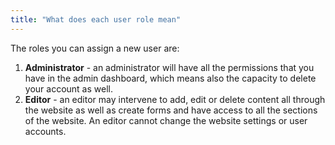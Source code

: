 ```yaml
---
title: "What does each user role mean"
---
```


The roles you can assign a new user are:

1)  **Administrator** - an administrator will have all the permissions
    that you have in the admin dashboard, which means also the
    capacity to delete your account as well.
2)  **Editor** - an editor may intervene to add, edit or delete content
    all through the website as well as create forms and have access to
    all the sections of the website. An editor cannot change the
    website settings or user accounts.

